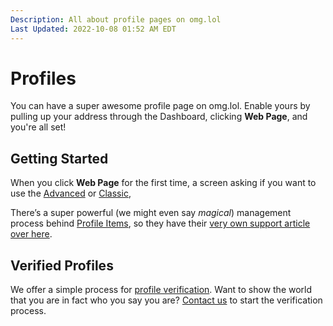```yaml
---
Description: All about profile pages on omg.lol  
Last Updated: 2022-10-08 01:52 AM EDT
---
```


# Profiles

You can have a super awesome profile page on omg.lol. Enable yours by pulling up your address through the Dashboard, clicking **Web Page**, and you're all set!

## Getting Started

When you click **Web Page** for the first time, a screen asking if you want to use the [Advanced](info/advanced-editor) or [Classic](/info/classic-editor),

There’s a super powerful (we might even say _magical_) management process behind [Profile Items](/info/profile-items), so they have their [very own support article over here](/info/profile-items).

## Verified Profiles

We offer a simple process for [profile verification](/info/profile-verification). Want to show the world that you are in fact who you say you are? [Contact us](/info/contact) to start the verification process.
